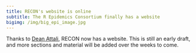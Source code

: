 ```yaml
---
title: RECON's website is online
subtitle: The R Epidemics Consortium finally has a website
bigimg: /img/big_epi_image.jpg
---
```


Thanks to [Dean Attali](http://deanattali.com), RECON now has a website. This is still an early draft, and more sections and material will be added over the weeks to come.
